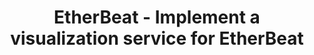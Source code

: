 ---
layout: gsoc
categories: gsoc2018
divid: etherbeat2
title:  EtherBeat - Implement a visualization service for EtherBeat
description: <p>EtherBeat is an Ethereum blockchain monitoring service which utilizes graph database for querying.</p><p>The next step for EtherBeat will be developing a graph-based visualization service that can utilize the potential provided by Apache TinkerPop framework.</p>
githuburl: https://github.com/ChainKeeper/EtherBeat/issues/1
requiredknowledge: Apache TinkerPop, GraphQL Js and ReactJs
possiblementors: Tharidu Fernando
---